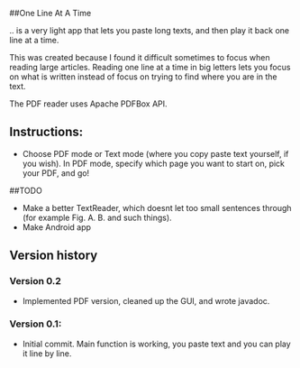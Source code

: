 ##One Line At A Time

.. is a very light app that lets you paste long texts, and then play it back one line at a time.

This was created because I found it difficult sometimes to focus when reading large articles. Reading one line at a time in big letters lets you focus on what is written instead of focus on trying to find where you are in the text.

The PDF reader uses Apache PDFBox API.

## Instructions:
* Choose PDF mode or Text mode (where you copy paste text yourself, if you wish). In PDF mode, specify which page you want to start on, pick your PDF, and go!

##TODO
* Make a better TextReader, which doesnt let too small sentences through (for example Fig. A. B. and such things).
* Make Android app

## Version history

### Version 0.2
* Implemented PDF version, cleaned up the GUI, and wrote javadoc.

### Version 0.1:
* Initial commit. Main function is working, you paste text and you can play it line by line.

